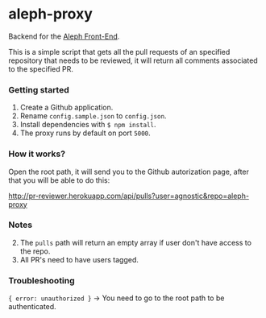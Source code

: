 # aleph-proxy
Backend for the [Aleph Front-End](https://github.com/ooyala/aleph).

This is a simple script that gets all the pull requests of an specified repository that needs to be reviewed, it will return all comments associated to the specified PR.

### Getting started

1. Create a Github application.
1. Rename `config.sample.json` to `config.json`.
2. Install dependencies with `$ npm install`.
3. The proxy runs by default on port `5000`.

### How it works?

Open the root path, it will send you to the Github autorization page, after that you will be able to do this:

http://pr-reviewer.herokuapp.com/api/pulls?user=agnostic&repo=aleph-proxy

### Notes

2. The `pulls` path will return an empty array if user don't have access to the repo.
3. All PR's need to have users tagged.

### Troubleshooting

`{ error: unauthorized }` -> You need to go to the root path to be authenticated.
